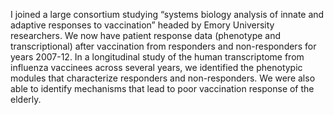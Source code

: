 I joined a large consortium studying “systems biology analysis of innate and adaptive responses to vaccination” headed by Emory University researchers. We now have patient response data (phenotype and transcriptional) after vaccination from responders and non-responders for years 2007-12. In a longitudinal study of the human transcriptome from influenza vaccinees across several years, we identified the phenotypic modules that characterize responders and non-responders. We were also able to identify mechanisms that lead to poor vaccination response of the elderly.